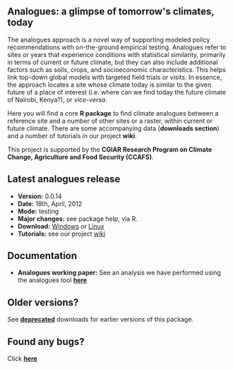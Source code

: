 ## Analogues: a glimpse of tomorrow's climates, today ##

The analogues approach is a novel way of supporting modeled policy recommendations with on-the-ground empirical testing. Analogues refer to sites or years that experience conditions with statistical similarity, primarily in terms of current or future climate, but they can also include additional factors such as soils, crops, and socioeconomic characteristics. This helps link top-down global models with targeted field trials or visits. In essence, the approach locates a site whose climate today is similar to the given future of a place of interest (i.e. where can we find today the future climate of Nairobi, Kenya?), or _vice-versa_.

Here you will find a core **R package** to find climate analogues between a reference site and a number of other sites or a raster, within current or future climate. There are some accompanying data (**downloads section**) and a number of tutorials in our project **wiki**.

This project is supported by the **CGIAR Research Program on Climate Change, Agriculture and Food Security (CCAFS)**.


## Latest analogues release ##
  * **Version:** 0.0.14
  * **Date:** 18th, April, 2012
  * **Mode:** testing
  * **Major changes:** see package help, via R.
  * **Download:** [Windows](http://code.google.com/p/ccafs-analogues/downloads/detail?name=analogues_0.0.14.zip&can=2&q=#makechanges) or [Linux](http://code.google.com/p/ccafs-analogues/downloads/detail?name=analogues_0.0.14.tar.gz&can=2&q=#makechanges)
  * **Tutorials:** see our project [wiki](http://code.google.com/p/ccafs-analogues/wiki/Description?tm=6)


## Documentation ##
  * **Analogues working paper:** See an analysis we have performed using the analogues tool **[here](http://ccafs-analogues.googlecode.com/files/Analogues-WP-23092011.pdf)**


## Older versions? ##
See **[deprecated](http://code.google.com/p/ccafs-analogues/downloads/list?can=4&q=&colspec=Filename+Summary+Uploaded+ReleaseDate+Size+DownloadCount)** downloads for earlier versions of this package.

## Found any bugs? ##
Click **[here](http://code.google.com/p/ccafs-analogues/issues/entry)**